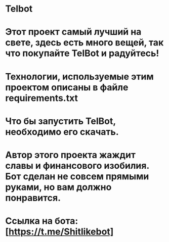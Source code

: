 # Telbot
# Этот проект самый лучший на свете, здесь есть много вещей, так что покупайте TelBot и радуйтесь!
# Технологии, используемые этим проектом описаны в файле requirements.txt
# Что бы запустить TelBot, необходимо его скачать.
# Автор этого проекта жаждит славы и финансового изобилия. Бот сделан не совсем прямыми руками, но вам должно понравится.
# Ссылка на бота: [https://t.me/Shitlikebot]